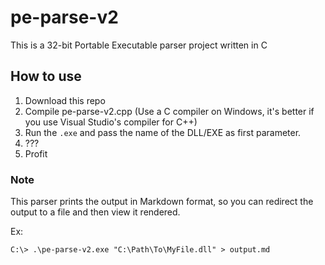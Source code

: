 # pe-parse-v2

This is a 32-bit Portable Executable parser project written in C

## How to use

1. Download this repo
1. Compile pe-parse-v2.cpp (Use a C compiler on Windows, it's better if you use Visual Studio's compiler for C++)
1. Run the `.exe` and pass the name of the DLL/EXE as first parameter.
1. ???
1. Profit

### Note

This parser prints the output in Markdown format, so you can redirect the output to a file and then view it rendered.

Ex: 

`C:\> .\pe-parse-v2.exe "C:\Path\To\MyFile.dll" > output.md` 
